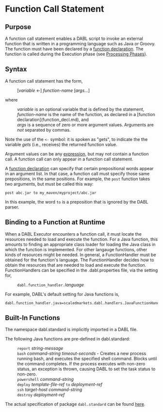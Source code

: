 # Function Call Statement

## Purpose

A function call statement enables a DABL script to invoke an external function
that is written in a programming language such as Java or Groovy. The function
must have been declared by a [function declaration](function_decl.md).
The function is called during the Execution phase (see
[Processing Phases](https://github.com/Scaled-Markets/dabl/tree/master/langref#processing-phases)).

## Syntax

A function call statement has the form,

<dl>
<dd>[<i>variable</i> <-] <i>function-name</i> [<i>args</i>...]</dd>
</dl>

where 
<dl>
<dd><i>variable</i> is an optional variable that is defined by the statement,</dd>
<dd><i>function-name</i> is the name of the function, as declared in a
[function declaration](function_decl.md), and</dd>
<dd><i>args</i> is a sequence of zero or more argument values.
Arguments are <i>not</i> separated by commas.</dd>
</dl>

Note the use of the `<-` symbol: it is spoken as "gets", to indicate the the variable
*gets* (i.e., receives) the returned function value.

Argument values can be any [expression](expression.md), but may not contain a function call. A
function call can only appear in a function call statement.

A [function declaration](function_decl.md) can specify that certain prepositional
words appear in an argument list. In that case, a function call must specify
those same prepositions, in the same positions. For example,
the <code>post</code> function takes two arguments, but must be called this way:

```
post abc.jar to my_maven/myproject/abc.jar
```

In this example, the word `to` is a preposition that is ignored by the DABL parser.

## Binding to a Function at Runtime

When a DABL Executor encounters a function call, it must locate the resources
needed to load and execute the function. For a Java function, this amounts to
finding an appropriate class loader for loading the Java class in which the function
is implemented. For other langauge functions, other kinds of resources might be
needed. In general, a FunctionHandler must be obtained for the function's language.
The FunctionHandler decides how to obtain the resources that are needed to load
and execute the function. FunctionHandlers can be specified in the .dabl.properties
file, via the setting for,

<dl>
<dd><code>dabl.function_handler.</code><i>language</i></dd>
</dl>

For example, DABL's default setting for Java functions is,

```
dabl.function_handler.java=scaledmarkets.dabl.handlers.JavaFunctionHandler
```

## Built-In Functions

The namespace dabl.standard is implicitly imported in a DABL file.

The following Java functions are pre-defined in dabl.standard:

<dl>
<dd><code>report</code> <i>string-message</i></dd>
<dd><code>bash</code> <i>command-string timeout-seconds</i> - Creates a new process running bash,
	and executes the specified shell command. Blocks until the command completes.
	If the process executes with non-zero status, an exception is thrown, causing
	DABL to set the task status to non-zero.</dd>
<dd><code>powershell</code> <i>command-string</i></dd>
<dd><code>deploy</code> <i>template-file-ref</i> <code>to</code> <i>deployment-ref</i></dd>
<dd><code>ssh</code> <i>target-host command-string</i></dd>
<dd><code>destroy</code> <i>deployment-ref</i></dd>
</dl>

The actual specification of package `dabl.standard` can be found
[here](https://github.com/ScaledMarkets/dabl/blob/master/java/scaledmarkets/dabl/task/DablStandard.java).
